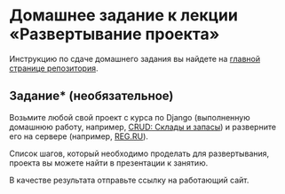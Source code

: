 # Домашнее задание к лекции «Развертывание проекта»

Инструкцию по сдаче домашнего задания вы найдете на [главной странице репозитория](https://github.com/netology-code/py-homeworks-web/tree/new). 

## Задание* (необязательное)

Возьмите любой свой проект с курса по Django (выполненную домашнюю работу, например, [CRUD: Склады и запасы](https://github.com/netology-code/dj-homeworks/tree/drf/3.2-crud/stocks_products)) и разверните его на сервере (например, [REG.RU](https://www.reg.ru/)).

Список шагов, который необходимо проделать для развертывания, проекта вы можете найти в презентации к занятию.

В качестве результата отправьте ссылку на работающий сайт.
